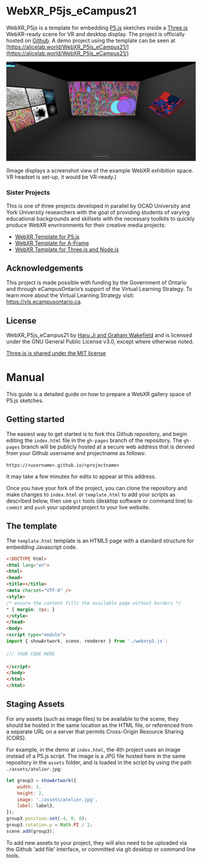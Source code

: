 # WebXR_P5js_eCampus21

WebXR_P5js is a template for embedding [P5.js](https://p5js.org/) sketches inside a [Three.js](https://threejs.org/) WebXR-ready scene for VR and desktop display. The project is officially hosted on [Github](https://github.com/worldmaking/WebXR_P5js_eCampus21). A demo project using the template can be seen at [https://alicelab.world/WebXR_P5js_eCampus21/](https://alicelab.world/WebXR_P5js_eCampus21/)  

  ![demo gallery](./assets/webxr04.jpg)

(Image displays a screenshot view of the example WebXR exhibition space. VR headset is set-up, it would be VR-ready.)

### Sister Projects

This is one of three projects developed in parallel by OCAD University and York University researchers with the goal of providing students of varying educational backgrounds and skillsets with the necessary toolkits to quickly produce WebXR envrironments for their creative media projects:

- [WebXR Template for P5.js](https://github.com/worldmaking/WebXR_P5js_eCampus21)
- [WebXR Template for A-Frame](https://github.com/ocadwebxr/ocadu-open-webxr)
- [WebXR Template for Three.js and Node.js](https://github.com/worldmaking/WebXRNodeLab_eCampus21)

## Acknowledgements

This project is made possible with funding by the Government of Ontario and through eCampusOntario’s support of the Virtual Learning Strategy. To learn more about the Virtual Learning Strategy visit: https://vls.ecampusontario.ca.

## License

WebXR_P5js_eCampus21 by [Haru Ji and Graham Wakefield](https://artificialnature.net) and is licensed under the GNU General Public License v3.0, except where otherwise noted.

[Three.js is shared under the MIT license](https://github.com/mrdoob/three.js/blob/dev/LICENSE)

# Manual

This guide is a detailed guide on how to prepare a WebXR gallery space of P5.js sketches. 

## Getting started

The easiest way to get started is to fork this Github repository, and begin editing the `index.html` file in the `gh-pages` branch of the repository. The `gh-pages` branch will be publicly hosted at a secure web address that is dervied from your Github username and projectname as follows:

`https://<username>.github.io/<projectname>`

It may take a few minutes for edits to appear at this address. 

Once you have your fork of the project, you can clone the repository and make changes to `index.html` or `template.html` to add your scripts as described below, then use `git` tools (desktop software or command line) to `commit` and `push` your updated project to your live website. 

## The template

The `template.html` template is an HTML5 page with a standard structure for embedding Javascript code. 

```html
<!DOCTYPE html>
<html lang="en">
<html>
<head>
<title></title>
<meta charset="UTF-8" />
<style>
/* ensure the content fills the available page without borders */
* { margin: 0px; }
</style>
</head>
<body>
<script type="module">
import { showArtwork, scene, renderer } from './webxrp5.js';

/// YOUR CODE HERE

</script>
</body>
</html>
</html>
```

## Staging Assets

For any assets (such as image files) to be available to the scene, they should be hosted in the same location as the HTML file, or referenced from a separate URL on a server that permits Cross-Origin Resource Sharing (CORS).

For example, in the demo at `index.html`, the 4th project uses an image instead of a P5.js script. The image is a JPG file hosted here in the same repository in the `assets` folder, and is loaded in the script by using the path `./assets/atelier.jpg`:

```javascript
let group3 = showArtwork({
	width: 3,
	height: 2,
	image: './assets/atelier.jpg',
	label: label3,
});
group3.position.set(-4, 0, 0);
group3.rotation.y = Math.PI / 2;
scene.add(group3);
```

To add new assets to your project, they will also need to be uploaded via the Github 'add file' interface, or committed via git desktop or command line tools.

